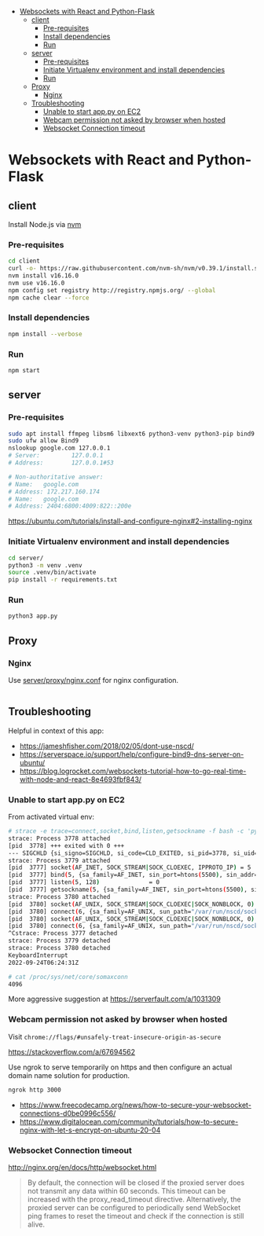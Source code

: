 - [Websockets with React and Python-Flask](#websockets-with-react-and-python-flask)
  - [client](#client)
    - [Pre-requisites](#pre-requisites)
    - [Install dependencies](#install-dependencies)
    - [Run](#run)
  - [server](#server)
    - [Pre-requisites](#pre-requisites-1)
    - [Initiate Virtualenv environment and install dependencies](#initiate-virtualenv-environment-and-install-dependencies)
    - [Run](#run-1)
  - [Proxy](#proxy)
    - [Nginx](#nginx)
  - [Troubleshooting](#troubleshooting)
    - [Unable to start app.py on EC2](#unable-to-start-apppy-on-ec2)
    - [Webcam permission not asked by browser when hosted](#webcam-permission-not-asked-by-browser-when-hosted)
    - [Websocket Connection timeout](#websocket-connection-timeout)

# Websockets with React and Python-Flask

## client

Install Node.js via [nvm](https://github.com/nvm-sh/nvm#installing-and-updating)

### Pre-requisites

```sh
cd client
curl -o- https://raw.githubusercontent.com/nvm-sh/nvm/v0.39.1/install.sh | bash
nvm install v16.16.0
nvm use v16.16.0
npm config set registry http://registry.npmjs.org/ --global
npm cache clear --force
```

### Install dependencies

```sh
npm install --verbose
```

### Run

```sh
npm start
```

## server

### Pre-requisites

```sh
sudo apt install ffmpeg libsm6 libxext6 python3-venv python3-pip bind9
sudo ufw allow Bind9
nslookup google.com 127.0.0.1
# Server:         127.0.0.1
# Address:        127.0.0.1#53

# Non-authoritative answer:
# Name:   google.com
# Address: 172.217.160.174
# Name:   google.com
# Address: 2404:6800:4009:822::200e
```

https://ubuntu.com/tutorials/install-and-configure-nginx#2-installing-nginx


### Initiate Virtualenv environment and install dependencies

```sh
cd server/
python3 -m venv .venv
source .venv/bin/activate
pip install -r requirements.txt
```

### Run

```sh
python3 app.py
```

## Proxy


### Nginx

Use [server/proxy/nginx.conf](./server/proxy/nginx.conf) for nginx configuration.

```sh
```

## Troubleshooting

Helpful in context of this app:
- https://jameshfisher.com/2018/02/05/dont-use-nscd/
- https://serverspace.io/support/help/configure-bind9-dns-server-on-ubuntu/
- https://blog.logrocket.com/websockets-tutorial-how-to-go-real-time-with-node-and-react-8e4693fbf843/


### Unable to start app.py on EC2

From activated virtual env:

```sh
# strace -e trace=connect,socket,bind,listen,getsockname -f bash -c 'python3 app.py'
strace: Process 3778 attached
[pid  3778] +++ exited with 0 +++
--- SIGCHLD {si_signo=SIGCHLD, si_code=CLD_EXITED, si_pid=3778, si_uid=1000, si_status=0, si_utime=0, si_stime=0} ---
strace: Process 3779 attached
[pid  3777] socket(AF_INET, SOCK_STREAM|SOCK_CLOEXEC, IPPROTO_IP) = 5
[pid  3777] bind(5, {sa_family=AF_INET, sin_port=htons(5500), sin_addr=inet_addr("127.0.0.1")}, 16) = 0
[pid  3777] listen(5, 128)              = 0
[pid  3777] getsockname(5, {sa_family=AF_INET, sin_port=htons(5500), sin_addr=inet_addr("127.0.0.1")}, [16]) = 0
strace: Process 3780 attached
[pid  3780] socket(AF_UNIX, SOCK_STREAM|SOCK_CLOEXEC|SOCK_NONBLOCK, 0) = 6
[pid  3780] connect(6, {sa_family=AF_UNIX, sun_path="/var/run/nscd/socket"}, 110) = -1 ENOENT (No such file or directory)
[pid  3780] socket(AF_UNIX, SOCK_STREAM|SOCK_CLOEXEC|SOCK_NONBLOCK, 0) = 6
[pid  3780] connect(6, {sa_family=AF_UNIX, sun_path="/var/run/nscd/socket"}, 110) = -1 ENOENT (No such file or directory)
^Cstrace: Process 3777 detached
strace: Process 3779 detached
strace: Process 3780 detached
KeyboardInterrupt
2022-09-24T06:24:31Z

# cat /proc/sys/net/core/somaxconn
4096
```

More aggressive suggestion at https://serverfault.com/a/1031309

### Webcam permission not asked by browser when hosted

Visit `chrome://flags/#unsafely-treat-insecure-origin-as-secure`

https://stackoverflow.com/a/67694562

Use ngrok to serve temporarily on https and then configure an actual domain name solution for production.

```sh
ngrok http 3000
```
- https://www.freecodecamp.org/news/how-to-secure-your-websocket-connections-d0be0996c556/
- https://www.digitalocean.com/community/tutorials/how-to-secure-nginx-with-let-s-encrypt-on-ubuntu-20-04


### Websocket Connection timeout

http://nginx.org/en/docs/http/websocket.html

> By default, the connection will be closed if the proxied server does not transmit any data within 60 seconds. This timeout can be increased with the proxy_read_timeout directive. Alternatively, the proxied server can be configured to periodically send WebSocket ping frames to reset the timeout and check if the connection is still alive.
